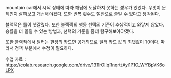 mountain car에서 시작 상태에 따라 해답에 도달하지 못하는 경우가 있었다.
무엇이 문제인지 살펴보고 개선해야겠다.
또한 반복 횟수도 절반으로 줄일 수 있다고 생각된다.

블랙잭은 룰이 헷갈렸다.
또한 블랙잭의 행동 선택의 기준이 추상적이고 와닿지 않았다.
승률을 더 올릴 수 있는 방법과, 선택의 기준을 좀더 탐구해보아야겠다.

또한 블랙잭에서 딜러는 한장의 카드만 공개되므로 딜러 카드 값의 최댓값이 10이다. 따라서 정책 부분에서 수정이 필요하다.

수업 자료 : https://colab.research.google.com/drive/13TrOIIqRnqrttAyi1P1O_WYBpVK6oLPX
